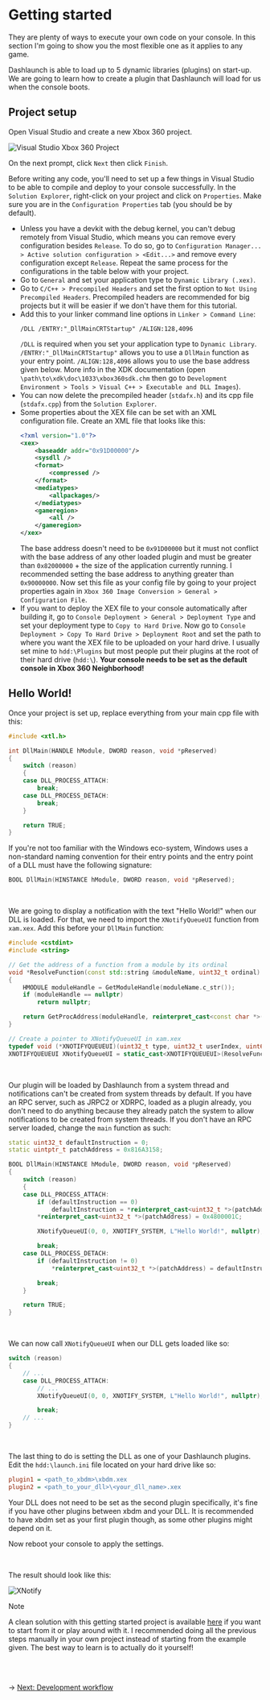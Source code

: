 # Getting started

They are plenty of ways to execute your own code on your console. In this section I'm going to show you the most flexible one as it applies to any game.

Dashlaunch is able to load up to 5 dynamic libraries (plugins) on start-up. We are going to learn how to create a plugin that Dashlaunch will load for us when the console boots.

## Project setup

Open Visual Studio and create a new Xbox 360 project.

<img src="../Prerequisites/Images/vs-create-project.png" alt="Visual Studio Xbox 360 Project"/>

On the next prompt, click `Next` then click `Finish`.

Before writing any code, you'll need to set up a few things in Visual Studio to be able to compile and deploy to your console successfully. In the `Solution Explorer`, right-click on your project and click on `Properties`. Make sure you are in the `Configuration Properties` tab (you should be by default).

-   Unless you have a devkit with the debug kernel, you can't debug remotely from Visual Studio, which means you can remove every configuration besides `Release`. To do so, go to `Configuration Manager... > Active solution configuration > <Edit...>` and remove every configuration except `Release`. Repeat the same process for the configurations in the table below with your project.
-   Go to `General` and set your application type to `Dynamic Library (.xex)`.
-   Go to `C/C++ > Precompiled Headers` and set the first option to `Not Using Precompiled Headers`. Precompiled headers are recommended for big projects but it will be easier if we don't have them for this tutorial.
-   Add this to your linker command line options in `Linker > Command Line`:
    ```
    /DLL /ENTRY:"_DllMainCRTStartup" /ALIGN:128,4096
    ```
    `/DLL` is required when you set your application type to `Dynamic Library`. `/ENTRY:"_DllMainCRTStartup"` allows you to use a `DllMain` function as your entry point. `/ALIGN:128,4096` allows you to use the base address given below. More info in the XDK documentation (open `\path\to\xdk\doc\1033\xbox360sdk.chm` then go to `Development Environment > Tools > Visual C++ > Executable and DLL Images`).
-   You can now delete the precompiled header (`stdafx.h`) and its cpp file (`stdafx.cpp`) from the `Solution Explorer`.
-   Some properties about the XEX file can be set with an XML configuration file. Create an XML file that looks like this:
    ```XML
    <?xml version="1.0"?>
    <xex>
        <baseaddr addr="0x91D00000"/>
        <sysdll />
        <format>
            <compressed />
        </format>
        <mediatypes>
            <allpackages/>
        </mediatypes>
        <gameregion>
            <all />
        </gameregion>
    </xex>
    ```
    The base address doesn't need to be `0x91D00000` but it must not conflict with the base address of any other loaded plugin and must be greater than `0x82000000` + the size of the application currently running. I recommended setting the base address to anything greater than `0x90000000`.
    Now set this file as your config file by going to your project properties again in `Xbox 360 Image Conversion > General > Configuration File`.
-   If you want to deploy the XEX file to your console automatically after building it, go to `Console Deployment > General > Deployment Type` and set your deployment type to `Copy to Hard Drive`. Now go to `Console Deployment > Copy To Hard Drive > Deployment Root` and set the path to where you want the XEX file to be uploaded on your hard drive. I usually set mine to `hdd:\Plugins` but most people put their plugins at the root of their hard drive (`hdd:\`). **Your console needs to be set as the default console in Xbox 360 Neighborhood!**

## Hello World!

Once your project is set up, replace everything from your main cpp file with this:

```C++
#include <xtl.h>

int DllMain(HANDLE hModule, DWORD reason, void *pReserved)
{
    switch (reason)
    {
    case DLL_PROCESS_ATTACH:
        break;
    case DLL_PROCESS_DETACH:
        break;
    }

    return TRUE;
}
```

If you're not too familiar with the Windows eco-system, Windows uses a non-standard naming convention for their entry points and the entry point of a DLL must have the following signature:

```C++
BOOL DllMain(HINSTANCE hModule, DWORD reason, void *pReserved);
```

<br/>

We are going to display a notification with the text "Hello World!" when our DLL is loaded. For that, we need to import the `XNotifyQueueUI` function from `xam.xex`. Add this before your `DllMain` function:

```C++
#include <cstdint>
#include <string>

// Get the address of a function from a module by its ordinal
void *ResolveFunction(const std::string &moduleName, uint32_t ordinal)
{
    HMODULE moduleHandle = GetModuleHandle(moduleName.c_str());
    if (moduleHandle == nullptr)
        return nullptr;

    return GetProcAddress(moduleHandle, reinterpret_cast<const char *>(ordinal));
}

// Create a pointer to XNotifyQueueUI in xam.xex
typedef void (*XNOTIFYQUEUEUI)(uint32_t type, uint32_t userIndex, uint64_t areas, const wchar_t *displayText, void *pContextData);
XNOTIFYQUEUEUI XNotifyQueueUI = static_cast<XNOTIFYQUEUEUI>(ResolveFunction("xam.xex", 656));
```

<br/>

Our plugin will be loaded by Dashlaunch from a system thread and notifications can't be created from system threads by default. If you have an RPC server, such as JRPC2 or XDRPC, loaded as a plugin already, you don't need to do anything because they already patch the system to allow notifications to be created from system threads. If you don't have an RPC server loaded, change the `main` function as such:

```C++
static uint32_t defaultInstruction = 0;
static uintptr_t patchAddress = 0x816A3158;

BOOL DllMain(HINSTANCE hModule, DWORD reason, void *pReserved)
{
    switch (reason)
    {
    case DLL_PROCESS_ATTACH:
        if (defaultInstruction == 0)
            defaultInstruction = *reinterpret_cast<uint32_t *>(patchAddress);
        *reinterpret_cast<uint32_t *>(patchAddress) = 0x4800001C;

        XNotifyQueueUI(0, 0, XNOTIFY_SYSTEM, L"Hello World!", nullptr);

        break;
    case DLL_PROCESS_DETACH:
        if (defaultInstruction != 0)
            *reinterpret_cast<uint32_t *>(patchAddress) = defaultInstruction;

        break;
    }

    return TRUE;
}
```

<br>

We can now call `XNotifyQueueUI` when our DLL gets loaded like so:

```C++
switch (reason)
{
    // ...
    case DLL_PROCESS_ATTACH:
        // ...
        XNotifyQueueUI(0, 0, XNOTIFY_SYSTEM, L"Hello World!", nullptr);

        break;
    // ...
}
```

<br/>

The last thing to do is setting the DLL as one of your Dashlaunch plugins. Edit the `hdd:\launch.ini` file located on your hard drive like so:

```INI
plugin1 = <path_to_xbdm>\xbdm.xex
plugin2 = <path_to_your_dll>\<your_dll_name>.xex
```

Your DLL does not need to be set as the second plugin specifically, it's fine if you have other plugins between xbdm and your DLL. It is recommended to have xbdm set as your first plugin though, as some other plugins might depend on it.

Now reboot your console to apply the settings.

<br/>

The result should look like this:

<img src="./Images/xnotify.png" alt="XNotify"/>

<br/>

> [!NOTE]
> A clean solution with this getting started project is available [here](./GettingStarted) if you want to start from it or play around with it. I recommended doing all the previous steps manually in your own project instead of starting from the example given. The best way to learn is to actually do it yourself!

<br/><br/>

&rarr; [Next: Development workflow](../DevelopmentWorkflow/development-workflow.md)
